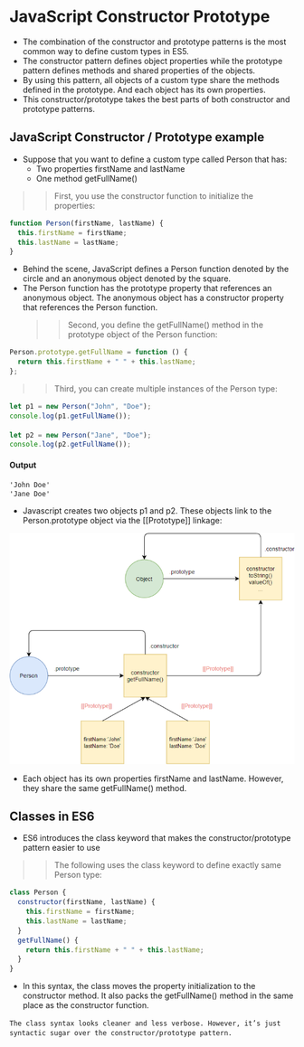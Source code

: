 # JavaScript Constructor Prototype

- The combination of the constructor and prototype patterns is the most common way to define custom types in ES5.
- The constructor pattern defines object properties while the prototype pattern defines methods and shared properties of the objects.
- By using this pattern, all objects of a custom type share the methods defined in the prototype. And each object has its own properties.
- This constructor/prototype takes the best parts of both constructor and prototype patterns.

## JavaScript Constructor / Prototype example

- Suppose that you want to define a custom type called Person that has:
  - Two properties firstName and lastName
  - One method getFullName()

> > First, you use the constructor function to initialize the properties:

```js
function Person(firstName, lastName) {
  this.firstName = firstName;
  this.lastName = lastName;
}
```

- Behind the scene, JavaScript defines a Person function denoted by the circle and an anonymous object denoted by the square.
- The Person function has the prototype property that references an anonymous object. The anonymous object has a constructor property that references the Person function.
  > > Second, you define the getFullName() method in the prototype object of the Person function:

```js
Person.prototype.getFullName = function () {
  return this.firstName + " " + this.lastName;
};
```

> > Third, you can create multiple instances of the Person type:

```js
let p1 = new Person("John", "Doe");
console.log(p1.getFullName());

let p2 = new Person("Jane", "Doe");
console.log(p2.getFullName());
```

#### Output

```
'John Doe'
'Jane Doe'
```

- Javascript creates two objects p1 and p2. These objects link to the Person.prototype object via the [[Prototype]] linkage:

![js](./img/js15.png)

- Each object has its own properties firstName and lastName. However, they share the same getFullName() method.

## Classes in ES6

- ES6 introduces the class keyword that makes the constructor/prototype pattern easier to use

> > The following uses the class keyword to define exactly same Person type:

```js
class Person {
  constructor(firstName, lastName) {
    this.firstName = firstName;
    this.lastName = lastName;
  }
  getFullName() {
    return this.firstName + " " + this.lastName;
  }
}
```

- In this syntax, the class moves the property initialization to the constructor method. It also packs the getFullName() method in the same place as the constructor function.

`The class syntax looks cleaner and less verbose. However, it’s just syntactic sugar over the constructor/prototype pattern.`
